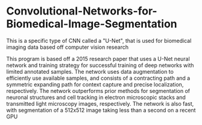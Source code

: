# Convolutional-Networks-for-Biomedical-Image-Segmentation
This is a specific type of CNN called a "U-Net", that is used for biomedical imaging data based off computer vision research

This program is based off a 2015 research paper that uses a U-Net neural network and training strategy for successful training of deep networks with limited annotated samples. The network uses data augmentation to efficiently use available samples, and consists of a contracting path and a symmetric expanding path for context capture and precise localization, respectively. The network outperforms prior methods for segmentation of neuronal structures and cell tracking in electron microscopic stacks and transmitted light microscopy images, respectively. The network is also fast, with segmentation of a 512x512 image taking less than a second on a recent GPU
